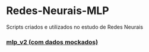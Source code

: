 # Redes-Neurais-MLP
Scripts criados e utilizados no estudo de Redes Neurais

### [mlp_v2 (com dados mockados)](https://github.com/gabrielmsilva00/Redes-Neurais-MLP/blob/main/mlp_v2/mlp_v2.py)
